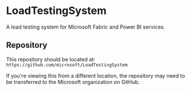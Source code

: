 # LoadTestingSystem

A load testing system for Microsoft Fabric and Power BI services.

## Repository

This repository should be located at: `https://github.com/microsoft/LoadTestingSystem`

If you're viewing this from a different location, the repository may need to be transferred to the Microsoft organization on GitHub.
